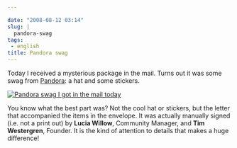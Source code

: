 ```yaml
---

date: "2008-08-12 03:14"
slug: |
  pandora-swag
tags:
 - english
title: Pandora swag
---
```


Today I received a mysterious package in the mail. Turns out it was some
swag from [Pandora](http://pandora.com): a hat and some stickers.

[![Pandora swag I got in the mail
today](http://farm4.static.flickr.com/3163/2754967655_d71743e608.jpg)](http://www.flickr.com/photos/ogmaciel/2754967655/)

You know what the best part was? Not the cool hat or stickers, but the
letter that accompanied the items in the envelope. It was actually
manually signed (i.e. not a print out) by **Lucia Willow**, Community
Manager, and **Tim Westergren**, Founder. It is the kind of attention to
details that makes a huge difference!
